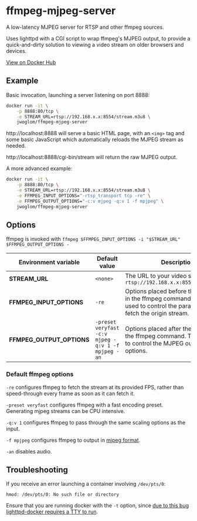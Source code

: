 # ffmpeg-mjpeg-server
A low-latency MJPEG server for RTSP and other ffmpeg sources.

Uses lighttpd with a CGI script to wrap ffmpeg's MJPEG output, to provide a quick-and-dirty solution to viewing
a video stream on older browsers and devices.

[View on Docker Hub](https://hub.docker.com/r/jwoglom/ffmpeg-mjpeg-server)

## Example

Basic invocation, launching a server listening on port 8888:
```bash
docker run -it \
    -p 8888:80/tcp \
    -e STREAM_URL=rtsp://192.168.x.x:8554/stream.m3u8 \
    jwoglom/ffmpeg-mjpeg-server 
```

http://localhost:8888 will serve a basic HTML page, with an `<img>` tag and some basic JavaScript which automatically reloads the MJPEG stream as needed.

http://localhost:8888/cgi-bin/stream will return the raw MJPEG output.

A more advanced example:
```bash
docker run -it \
    -p 8888:80/tcp \
    -e STREAM_URL=rtsp://192.168.x.x:8554/stream.m3u8 \
    -e FFMPEG_INPUT_OPTIONS="-rtsp_transport tcp -re" \
    -e FFMPEG_OUTPUT_OPTIONS="-c:v mjpeg -q:v 1 -f mpjpeg" \
    jwoglom/ffmpeg-mjpeg-server 
```

## Options

ffmpeg is invoked with `ffmpeg $FFMPEG_INPUT_OPTIONS -i "$STREAM_URL" $FFMPEG_OUTPUT_OPTIONS -`

| Environment variable | Default value | Description                          |
|----------------------|---------------|--------------------------------------|
| **STREAM_URL**       | `<none>`        | The URL to your video stream. e.g., `rtsp://192.168.x.x:8554/stream.m3u8`
| **FFMPEG_INPUT_OPTIONS**| `-re`        | Options placed before the `STREAM_URL` in the ffmpeg command. Typically used to control the parameters to fetch the origin stream. 
| **FFMPEG_OUTPUT_OPTIONS**| `-preset veryfast -c:v mjpeg -q:v 1 -f mpjpeg -an`        | Options placed after the `STREAM_URL` in the ffmpeg command. Typically used to control the MJPEG output stream options.

### Default ffmpeg options

`-re` configures ffmpeg to fetch the stream at its provided FPS, rather than speed-through every frame as soon as it can fetch it.

`-preset veryfast` configures ffmpeg with a fast encoding preset. Generating mjpeg streams can be CPU intensive.

`-q:v 1` configures ffmpeg to pass through the same scaling options as the input.

`-f mpjpeg` configures ffmpeg to output in [mjpeg format](https://en.wikipedia.org/wiki/Motion_JPEG).

`-an` disables audio.


## Troubleshooting

If you receive an error launching a container involving `/dev/pts/0`:

```
hmod: /dev/pts/0: No such file or directory
```

Ensure that you are running docker with the `-t` option, since [due to this bug lighttpd-docker requires a TTY to run](https://github.com/spujadas/lighttpd-docker/issues/8).
